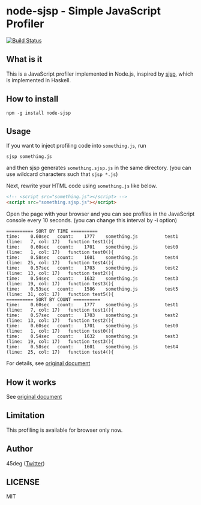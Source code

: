 # node-sjsp  - Simple JavaScript Profiler

[![Build Status](https://secure.travis-ci.org/45deg/node-sjsp.png?branch=master)](http://travis-ci.org/45deg/node-sjsp)

## What is it

This is a JavaScript profiler implemented in Node.js, inspired by [sjsp](https://github.com/itchyny/sjsp), which is implemented in Haskell.

## How to install

```
npm -g install node-sjsp
```

## Usage

If you want to inject profiling code into `something.js`, run
```
sjsp something.js
```
and then sjsp generates `something.sjsp.js` in the same directory.
(you can use wildcard characters such that `sjsp *.js`)

Next, rewrite your HTML code using `something.js` like below.
```html
<!-- <script src="something.js"></script> -->
<script src="something.sjsp.js"></script>
```

Open the page with your browser and you can see profiles in the JavaScript console every 10 seconds. (you can change this interval by -i option)
```
========== SORT BY TIME ==========
time:    0.60sec   count:    1777    something.js          test1   (line:   7, col: 17)   function test1(){
time:    0.60sec   count:    1701    something.js          test0   (line:   1, col: 17)   function test0(){
time:    0.58sec   count:    1601    something.js          test4   (line:  25, col: 17)   function test4(){
time:    0.57sec   count:    1703    something.js          test2   (line:  13, col: 17)   function test2(){
time:    0.54sec   count:    1632    something.js          test3   (line:  19, col: 17)   function test3(){
time:    0.53sec   count:    1586    something.js          test5   (line:  31, col: 17)   function test5(){
========== SORT BY COUNT ==========
time:    0.60sec   count:    1777    something.js          test1   (line:   7, col: 17)   function test1(){
time:    0.57sec   count:    1703    something.js          test2   (line:  13, col: 17)   function test2(){
time:    0.60sec   count:    1701    something.js          test0   (line:   1, col: 17)   function test0(){
time:    0.54sec   count:    1632    something.js          test3   (line:  19, col: 17)   function test3(){
time:    0.58sec   count:    1601    something.js          test4   (line:  25, col: 17)   function test4(){
```

For details, see [original document](https://github.com/itchyny/sjsp#usage)

## How it works

See [original document](https://github.com/itchyny/sjsp#how-it-works)

## Limitation

This profiling is available for browser only now.

## Author

45deg ([Twitter](https://twitter.com/___zoj))

## LICENSE

MIT
